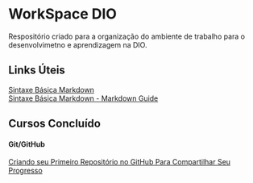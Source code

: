 # WorkSpace DIO
Respositório criado para a organização do ambiente de trabalho para o desenvolvimetno e aprendizagem na DIO.

## Links Úteis
[Sintaxe Básica Markdown](https://docs.pipz.com/central-de-ajuda/learning-center/guia-basico-de-markdown#open)<br>
[Sintaxe Básica Markdown - Markdown Guide](https://www.markdownguide.org/basic-syntax/)

## Cursos Concluído
#### Git/GitHub
[Criando seu Primeiro Repositório
no GitHub Para Compartilhar Seu
Progresso](https://certificates.digitalinnovation.one/B27EAD2E)
